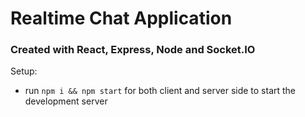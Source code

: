 # Realtime Chat Application

### Created with React, Express, Node and Socket.IO

Setup:

- run `npm i && npm start` for both client and server side to start the development server
